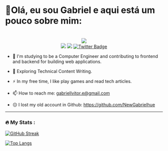 # 👋Olá, eu sou Gabriel e aqui está um pouco sobre mim: <h1>
<div id="header" align="center">
  <img src="https://media.giphy.com/media/OMFfLpauGoT4c/giphy.gif"/>
</div>
<div id="badges" align ="center">
  <a href="https://www.linkedin.com/in/gabriellvitor" target="_blank"><img src="https://img.shields.io/badge/-LinkedIn-red%230077B5?style=for-the-badge&logo=linkedin&logoColor=white" target="_blank"></a>
  <a href="No URL for now" target="_blank"><img src="https://img.shields.io/badge/Discord-7289DA?style=for-the-badge&logo=discord&logoColor=white" target="_blank"></a> 
  <a href="No URL for now">
    <img src="https://img.shields.io/badge/Twitter-blueviolet?style=for-the-badge&logo=twitter&logoColor=white" alt="Twitter Badge"/>
  </a>
</div>

- :telescope: I'm studying to be a Computer Engineer and contributing to frontend and backend for building web applications.

- :seedling: Exploring Technical Content Writing.

- :zap: In my free time, I like play games and read tech articles.

- :mailbox: How to reach me: gabriellvitor.e@gmail.com

* 😔 I lost my old account in Github: <https://github.com/NewGabrielhue>
  
---

### :fire: My Stats :
  
[![GitHub Streak](http://github-readme-streak-stats.herokuapp.com?user=NewGabrielVi&theme=dark&background=000000)](https://git.io/streak-stats)

  [![Top Langs](https://github-readme-stats.vercel.app/api/top-langs/?username=NewGabrielVi&layout=compact&theme=vision-friendly-dark)](https://github.com/anuraghazra/github-readme-stats)

